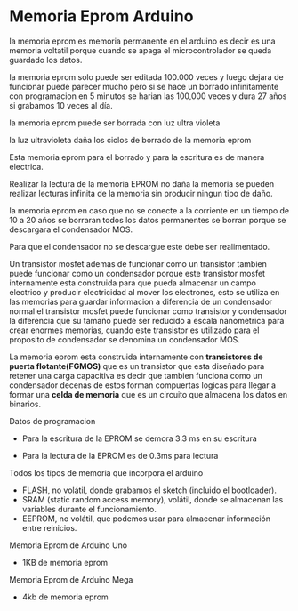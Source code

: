 # Memoria Eprom Arduino

la memoria eprom es memoria permanente en el arduino es decir es una memoria voltatil porque cuando se apaga el microcontrolador se queda guardado los datos.

la memoria eprom solo puede ser editada 100.000 veces y luego dejara de funcionar puede parecer mucho pero si se hace un borrado infinitamente con programacion en 5 minutos se harian las 100,000 veces y dura 27 años si grabamos 10 veces al día.

la memoria eprom puede ser borrada con luz ultra violeta

la luz ultravioleta daña los ciclos de borrado de la memoria eprom

Esta memoria eprom para el borrado y para la escritura es de manera electrica. 

Realizar la lectura de la memoria EPROM no daña la memoria se pueden realizar lecturas infinita de la memoria sin producir ningun tipo de daño.

la memoria eprom en caso que no se conecte a la corriente en un tiempo de 10 a 20 años se borraran todos los datos permanentes se borran porque se descargara el condensador MOS.

Para que el condensador no se descargue este debe ser realimentado. 

Un transistor mosfet ademas de funcionar como un transistor tambien puede funcionar como un condensador porque este transistor mosfet internamente esta construida para que pueda almacenar un campo electrico y producir electricidad al mover los electrones, esto se utiliza en las memorias para guardar informacion a diferencia de un condensador normal el transistor mosfet puede funcionar como transistor y condensador la diferencia que su tamaño puede ser reducido a escala nanometrica para crear enormes memorias, cuando este transistor es utilizado para el proposito de condensador se denomina un condensador MOS.

La memoria eprom esta construida internamente con **transistores de puerta flotante(FGMOS)** que es un transistor que esta diseñado para retener una carga capacitiva es decir que tambien funciona como un condensador decenas de estos forman compuertas logicas para llegar a formar una **celda de memoria** que es un circuito que almacena los datos en binarios.

Datos de programacion

* Para la escritura de la EPROM se demora 3.3 ms en su escritura 

* Para la lectura de la EPROM es de 0.3ms para lectura

Todos los tipos de memoria que incorpora el arduino
* FLASH, no volátil, donde grabamos el sketch (incluido el bootloader).
* SRAM (static random access memory), volátil, donde se almacenan las variables durante el funcionamiento.
* EEPROM, no volátil, que podemos usar para almacenar información entre reinicios.

Memoria Eprom de Arduino Uno
* 1KB de memoria eprom

Memoria Eprom de Arduino Mega
* 4kb de memoria eprom
